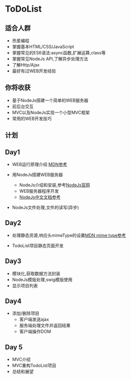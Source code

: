 # ToDoList

## 适合人群
- 热爱编程
- 掌握基本HTML/CSS/JavaScript
- 掌握常见的ES6语法:async函数,扩展运算,class等
- 掌握常见NodeJs API,了解异步处理方法
- 了解Http/Ajax
- 最好有过WEB开发经验

## 你将收获
- 基于NodeJs搭建一个简单的WEB服务器
- 前后台交互
- MVC以及NodeJs实现一个小型MVC框架
- 常用的WEB开发技巧

## 计划

## Day1

- WEB运行原理介绍 [MDN参考](https://developer.mozilla.org/zh-CN/docs/Learn/Getting_started_with_the_web/How_the_Web_works)

- 用NodeJs搭建WEB服务器
    - NodeJs介绍和安装,参考[NodeJs官网](http://www.nodejs.org)
    - WEB服务器程序开发
    - [NodeJs中文文档参考](http://www.nodejs.cn)
- NodeJs文件处理,文件的读写(异步) 

## Day2 

- 处理静态资源,响应头mimeType的设置[MDN mime type参考](https://developer.mozilla.org/zh-CN/docs/Web/HTTP/Basics_of_HTTP/MIME_types)

- TodoList项目静态页面开发

## Day3 
- 模块化,获取数据方法封装
- NodeJs模版处理,swig模版使用
- 显示项目列表

## Day4
- 添加/删除项目
    - 客户端发送ajax
    - 服务端处理文件并返回结果
    - 客户端操作DOM

## Day 5
- MVC介绍
- MVC重构TodoList项目
- 总结和展望








